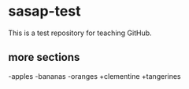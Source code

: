 # sasap-test
This is a test repository for teaching GitHub.
## more sections

-apples
-bananas
-oranges
+clementine
+tangerines
